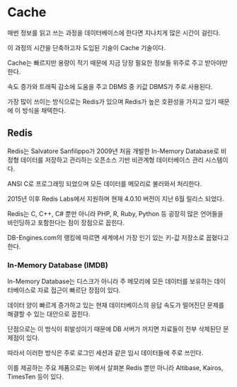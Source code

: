 # Cache

매번 정보를 읽고 쓰는 과정을 데이터베이스에 한다면 지나치게 많은 시간이 걸린다.

이 과정의 시간을 단축하고자 도입된 기술이 Cache 기술이다.

Cache는 빠르지만 용량이 적기 때문에 지금 당장 필요한 정보들 위주로 주고 받아야만 한다.

속도 증가와 트래픽 감소에 도움을 주고 DBMS 중 키값 DBMS가 주로 사용된다.

가장 많이 쓰이는 방식으로는 Redis가 있으며 Redis가 높은 호환성을 가지고 있기 때문에 이 방식을 채택한다.

## Redis

Redis는 Salvatore Sanfilippo가 2009년 처음 개발한 In-Memory Database로 비정형 데이터를 저장하고 관리하는 오픈소스 기반 비관계형 데이터베이스 관리 시스템이다.

ANSI C로 프로그래밍 되었으며 모든 데이터를 메모리로 불러와서 처리한다.

2015년 이후 Redis Labs에서 지원하며 현재 4.0.10 버전이 지난 6월 릴리스 되었다.

Redis는 C, C++, C# 뿐만 아니라 PHP, R, Ruby, Python 등 굉장히 많은 언어들을 바인딩하고 포함한다는 점이 장점으로 꼽힌다.

DB-Engines.com의 랭킹에 따르면 세계에서 가장 인기 있는 키-값 저장소로 꼽혔다고 한다.


### In-Memory Database (IMDB)

In-Memory Database는 디스크가 아니라 주 메모리에 모든 데이터를 보유하는 데이터베이스로 자료 접근이 빠르단 장점이 있다.

데이터 양이 빠르게 증가하고 있는 현재 데이터베이스의 응답 속도가 떨어진단 문제를 해결할 수 있는 대안으로 꼽힌다.

단점으로는 이 방식이 휘발성이기 때문에 DB 서버가 꺼지면 자료들이 전부 삭제된단 문제점이 있다.

따라서 이러한 방식은 주로 로그인 세션과 같은 임시 데이터들에 주로 쓰인다.

이를 제공하는 주요 제품으로는 위에서 살펴본 Redis 뿐만 아니라 Altibase, Kairos, TimesTen 등이 있다.
